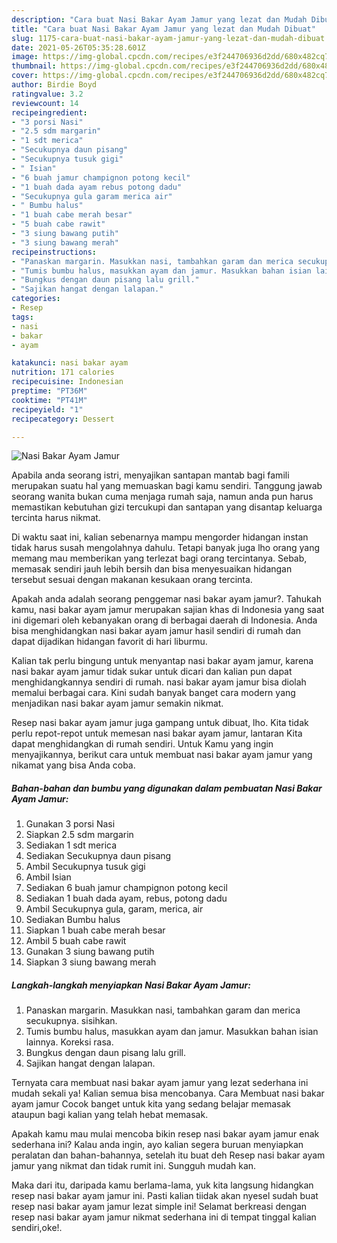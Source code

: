 ```yaml
---
description: "Cara buat Nasi Bakar Ayam Jamur yang lezat dan Mudah Dibuat"
title: "Cara buat Nasi Bakar Ayam Jamur yang lezat dan Mudah Dibuat"
slug: 1175-cara-buat-nasi-bakar-ayam-jamur-yang-lezat-dan-mudah-dibuat
date: 2021-05-26T05:35:28.601Z
image: https://img-global.cpcdn.com/recipes/e3f244706936d2dd/680x482cq70/nasi-bakar-ayam-jamur-foto-resep-utama.jpg
thumbnail: https://img-global.cpcdn.com/recipes/e3f244706936d2dd/680x482cq70/nasi-bakar-ayam-jamur-foto-resep-utama.jpg
cover: https://img-global.cpcdn.com/recipes/e3f244706936d2dd/680x482cq70/nasi-bakar-ayam-jamur-foto-resep-utama.jpg
author: Birdie Boyd
ratingvalue: 3.2
reviewcount: 14
recipeingredient:
- "3 porsi Nasi"
- "2.5 sdm margarin"
- "1 sdt merica"
- "Secukupnya daun pisang"
- "Secukupnya tusuk gigi"
- " Isian"
- "6 buah jamur champignon potong kecil"
- "1 buah dada ayam rebus potong dadu"
- "Secukupnya gula garam merica air"
- " Bumbu halus"
- "1 buah cabe merah besar"
- "5 buah cabe rawit"
- "3 siung bawang putih"
- "3 siung bawang merah"
recipeinstructions:
- "Panaskan margarin. Masukkan nasi, tambahkan garam dan merica secukupnya. sisihkan."
- "Tumis bumbu halus, masukkan ayam dan jamur. Masukkan bahan isian lainnya. Koreksi rasa."
- "Bungkus dengan daun pisang lalu grill."
- "Sajikan hangat dengan lalapan."
categories:
- Resep
tags:
- nasi
- bakar
- ayam

katakunci: nasi bakar ayam 
nutrition: 171 calories
recipecuisine: Indonesian
preptime: "PT36M"
cooktime: "PT41M"
recipeyield: "1"
recipecategory: Dessert

---
```



![Nasi Bakar Ayam Jamur](https://img-global.cpcdn.com/recipes/e3f244706936d2dd/680x482cq70/nasi-bakar-ayam-jamur-foto-resep-utama.jpg)

Apabila anda seorang istri, menyajikan santapan mantab bagi famili merupakan suatu hal yang memuaskan bagi kamu sendiri. Tanggung jawab seorang  wanita bukan cuma menjaga rumah saja, namun anda pun harus memastikan kebutuhan gizi tercukupi dan santapan yang disantap keluarga tercinta harus nikmat.

Di waktu  saat ini, kalian sebenarnya mampu mengorder hidangan instan tidak harus susah mengolahnya dahulu. Tetapi banyak juga lho orang yang memang mau memberikan yang terlezat bagi orang tercintanya. Sebab, memasak sendiri jauh lebih bersih dan bisa menyesuaikan hidangan tersebut sesuai dengan makanan kesukaan orang tercinta. 



Apakah anda adalah seorang penggemar nasi bakar ayam jamur?. Tahukah kamu, nasi bakar ayam jamur merupakan sajian khas di Indonesia yang saat ini digemari oleh kebanyakan orang di berbagai daerah di Indonesia. Anda bisa menghidangkan nasi bakar ayam jamur hasil sendiri di rumah dan dapat dijadikan hidangan favorit di hari liburmu.

Kalian tak perlu bingung untuk menyantap nasi bakar ayam jamur, karena nasi bakar ayam jamur tidak sukar untuk dicari dan kalian pun dapat menghidangkannya sendiri di rumah. nasi bakar ayam jamur bisa diolah memalui berbagai cara. Kini sudah banyak banget cara modern yang menjadikan nasi bakar ayam jamur semakin nikmat.

Resep nasi bakar ayam jamur juga gampang untuk dibuat, lho. Kita tidak perlu repot-repot untuk memesan nasi bakar ayam jamur, lantaran Kita dapat menghidangkan di rumah sendiri. Untuk Kamu yang ingin menyajikannya, berikut cara untuk membuat nasi bakar ayam jamur yang nikamat yang bisa Anda coba.

<!--inarticleads1-->

##### Bahan-bahan dan bumbu yang digunakan dalam pembuatan Nasi Bakar Ayam Jamur:

1. Gunakan 3 porsi Nasi
1. Siapkan 2.5 sdm margarin
1. Sediakan 1 sdt merica
1. Sediakan Secukupnya daun pisang
1. Ambil Secukupnya tusuk gigi
1. Ambil  Isian
1. Sediakan 6 buah jamur champignon potong kecil
1. Sediakan 1 buah dada ayam, rebus, potong dadu
1. Ambil Secukupnya gula, garam, merica, air
1. Sediakan  Bumbu halus
1. Siapkan 1 buah cabe merah besar
1. Ambil 5 buah cabe rawit
1. Gunakan 3 siung bawang putih
1. Siapkan 3 siung bawang merah




<!--inarticleads2-->

##### Langkah-langkah menyiapkan Nasi Bakar Ayam Jamur:

1. Panaskan margarin. Masukkan nasi, tambahkan garam dan merica secukupnya. sisihkan.
1. Tumis bumbu halus, masukkan ayam dan jamur. Masukkan bahan isian lainnya. Koreksi rasa.
1. Bungkus dengan daun pisang lalu grill.
1. Sajikan hangat dengan lalapan.




Ternyata cara membuat nasi bakar ayam jamur yang lezat sederhana ini mudah sekali ya! Kalian semua bisa mencobanya. Cara Membuat nasi bakar ayam jamur Cocok banget untuk kita yang sedang belajar memasak ataupun bagi kalian yang telah hebat memasak.

Apakah kamu mau mulai mencoba bikin resep nasi bakar ayam jamur enak sederhana ini? Kalau anda ingin, ayo kalian segera buruan menyiapkan peralatan dan bahan-bahannya, setelah itu buat deh Resep nasi bakar ayam jamur yang nikmat dan tidak rumit ini. Sungguh mudah kan. 

Maka dari itu, daripada kamu berlama-lama, yuk kita langsung hidangkan resep nasi bakar ayam jamur ini. Pasti kalian tiidak akan nyesel sudah buat resep nasi bakar ayam jamur lezat simple ini! Selamat berkreasi dengan resep nasi bakar ayam jamur nikmat sederhana ini di tempat tinggal kalian sendiri,oke!.

